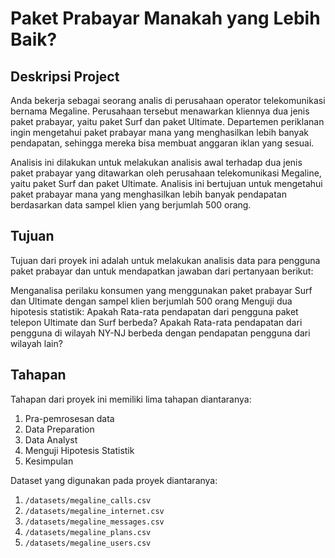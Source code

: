# Paket Prabayar Manakah yang Lebih Baik?
## Deskripsi Project

Anda bekerja sebagai seorang analis di perusahaan operator telekomunikasi bernama Megaline. Perusahaan tersebut menawarkan kliennya dua jenis paket prabayar, yaitu paket Surf dan paket Ultimate. Departemen periklanan ingin mengetahui paket prabayar mana yang menghasilkan lebih banyak pendapatan, sehingga mereka bisa membuat anggaran iklan yang sesuai.

Analisis ini dilakukan untuk melakukan analisis awal terhadap dua jenis paket prabayar yang ditawarkan oleh perusahaan telekomunikasi Megaline, yaitu paket Surf dan paket Ultimate. Analisis ini bertujuan untuk mengetahui paket prabayar mana yang menghasilkan lebih banyak pendapatan berdasarkan data sampel klien yang berjumlah 500 orang.

## Tujuan
Tujuan dari proyek ini adalah untuk melakukan analisis data para pengguna paket prabayar dan untuk mendapatkan jawaban dari pertanyaan berikut:

Menganalisa perilaku konsumen yang menggunakan paket prabayar Surf dan Ultimate dengan sampel klien berjumlah 500 orang
Menguji dua hipotesis statistik:
Apakah Rata-rata pendapatan dari pengguna paket telepon Ultimate dan Surf berbeda?
Apakah Rata-rata pendapatan dari pengguna di wilayah NY-NJ berbeda dengan pendapatan pengguna dari wilayah lain?

## Tahapan
Tahapan dari proyek ini memiliki lima tahapan diantaranya:
1. Pra-pemrosesan data
2. Data Preparation
3. Data Analyst
4. Menguji Hipotesis Statistik
5. Kesimpulan

Dataset yang digunakan pada proyek diantaranya:
1. `/datasets/megaline_calls.csv`
2. `/datasets/megaline_internet.csv`
3. `/datasets/megaline_messages.csv`
4. `/datasets/megaline_plans.csv`
5. `/datasets/megaline_users.csv`
